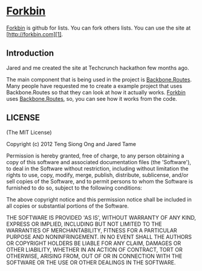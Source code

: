 # [Forkbin][1]

[Forkbin][1] is github for lists.  You can fork others lists.  You can
use the site at [http://forkbin.com][1].

## Introduction

Jared and me created the site at Techcrunch hackathon few months ago.

The main component that is being used in the project is
[Backbone.Routes][2].  Many people have requested me to create a example
project that uses Backbone.Routes so that they can look at how it
actually works.  [Forkbin][1] uses [Backbone.Routes][2], so, you can see
how it works from the code.

[1]: http://forkbin.com/
[2]: https://github.com/siong1987/backbone_routes/

## LICENSE

(The MIT License)

Copyright (c) 2012 Teng Siong Ong and Jared Tame

Permission is hereby granted, free of charge, to any person obtaining a copy of this software and associated documentation files (the 'Software'), to deal in the Software without restriction, including without limitation the rights to use, copy, modify, merge, publish, distribute, sublicense, and/or sell copies of the Software, and to permit persons to whom the Software is furnished to do so, subject to the following conditions:

The above copyright notice and this permission notice shall be included in all copies or substantial portions of the Software.

THE SOFTWARE IS PROVIDED 'AS IS', WITHOUT WARRANTY OF ANY KIND, EXPRESS OR IMPLIED, INCLUDING BUT NOT LIMITED TO THE WARRANTIES OF MERCHANTABILITY, FITNESS FOR A PARTICULAR PURPOSE AND NONINFRINGEMENT. IN NO EVENT SHALL THE AUTHORS OR COPYRIGHT HOLDERS BE LIABLE FOR ANY CLAIM, DAMAGES OR OTHER LIABILITY, WHETHER IN AN ACTION OF CONTRACT, TORT OR OTHERWISE, ARISING FROM, OUT OF OR IN CONNECTION WITH THE SOFTWARE OR THE USE OR OTHER DEALINGS IN THE SOFTWARE.
